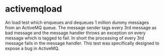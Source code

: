 activemqload
============
An load test which enqueues and dequeues 1 million dummy messages from an ActiveMQ queue. The message sender tags every 3rd message as bad message and the message handler throws an exception on every message which is tagged to fail. In short the processing of every 3rd message fails in the message handler. This test was specifically designed to expose a bug in ActiveMQ.
